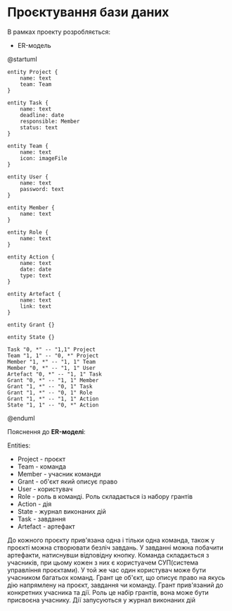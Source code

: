 # Проєктування бази даних

В рамках проекту розробляється: 

- ER-модель

@startuml

    entity Project {
        name: text
        team: Team
    }

    entity Task {
        name: text
        deadline: date
        responsible: Member
        status: text
    }

    entity Team {
        name: text
        icon: imageFile
    }

    entity User {
        name: text
        password: text
    }
    
    entity Member {
        name: text
    }

    entity Role {
        name: text
    }

    entity Action {
        name: text
        date: date
        type: text
    }

    entity Artefact {
        name: text
        link: text
    }
    
    entity Grant {}
    
    entity State {}

    Task "0, *" -- "1,1" Project
    Team "1, 1" -- "0, *" Project
    Member "1, *" -- "1, 1" Team
    Member "0, *" -- "1, 1" User
    Artefact "0, *" -- "1, 1" Task
    Grant "0, *" -- "1, 1" Member
    Grant "1, *" -- "0, 1" Task
    Grant "1, *" -- "0, 1" Role
    Grant "1, *" -- "1, 1" Action
    State "1, 1" -- "0, *" Action

@enduml

Пояснення до **ER-моделі**:

Entities:
- Project - проєкт
- Team - команда
- Member - учасник команди
- Grant - об'єкт який описує право
- User - користувач
- Role - роль в команді. Роль складається із набору грантів
- Action - дія
- State - журнал виконаних дій
- Task - завдання
- Artefact - артефакт

До кожного проєкту прив'язана одна і тільки одна команда, також у проєкті можна створювати безліч завдань. У завданні можна побачити артефакти, натиснувши відповідну кнопку. Команда складається з учасників, при цьому кожен з них є користуачем СУП(система управління проєктами). У той же час один користувач може бути учасником багатьох команд. Грант це об'єкт, що описує право на якусь дію напрямлену на проєкт, завдання чи команду. Грант прив'язаний до конкретних учасника та дії. Роль це набір грантів, вона може бути присвоєна учаснику. Дії запусуються у журнал виконаних дій
